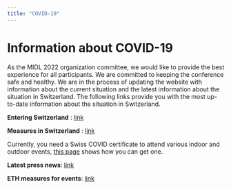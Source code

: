 ```yaml
---
title: "COVID-19"
---
```


# Information about COVID-19

As the MIDL 2022 organization committee, we would like to provide the best experience for all participants. We are committed to keeping the conference safe and healthy. We are in the process of updating the website with information about the current situation and the latest information about the situation in Switzerland.
The following links provide you with the most up-to-date information about the situation in Switzerland.

**Entering Switzerland** : [link](https://www.bag.admin.ch/bag/en/home/krankheiten/ausbrueche-epidemien-pandemien/aktuelle-ausbrueche-epidemien/novel-cov/empfehlungen-fuer-reisende/quarantaene-einreisende.html)

**Measures in Switzerland** : [link](https://www.bag.admin.ch/bag/en/home/krankheiten/ausbrueche-epidemien-pandemien/aktuelle-ausbrueche-epidemien/novel-cov/massnahmen-des-bundes.html)

Currently, you need a Swiss COVID certificate to attend various indoor and outdoor events, [this page](https://www.bag.admin.ch/bag/en/home/krankheiten/ausbrueche-epidemien-pandemien/aktuelle-ausbrueche-epidemien/novel-cov/covid-zertifikat/covid-zertifikat-erhalt-gueltigkeit.html) shows how you can get one.

**Latest press news**: [link](https://www.admin.ch/gov/en/start/documentation/media-releases/media-releases-federal-council.msg-id-86839.html)

**ETH measures for events**: [link](https://ethz.ch/en/campus/getting-to-know/learning-and-working/events.html)
